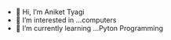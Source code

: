 - 👋 Hi, I’m Aniket Tyagi
- 👀 I’m interested in ...computers
- 🌱 I’m currently learning ...Pyton Programming

<!---
Aniket356/Aniket356 is a ✨ special ✨ repository because its `README.md` (this file) appears on your GitHub profile.
You can click the Preview link to take a look at your changes.
--->
